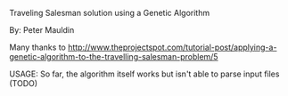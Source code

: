Traveling Salesman solution using a Genetic Algorithm

By: Peter Mauldin

Many thanks to http://www.theprojectspot.com/tutorial-post/applying-a-genetic-algorithm-to-the-travelling-salesman-problem/5


USAGE:
So far, the algorithm itself works but isn't able to parse input files (TODO)